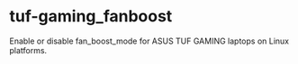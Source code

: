 # tuf-gaming_fanboost
Enable or disable fan_boost_mode for ASUS TUF GAMING laptops on Linux platforms.
